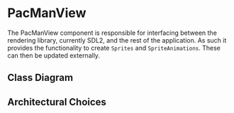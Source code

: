 # PacManView

The PacManView component is responsible for interfacing between the rendering
library, currently SDL2, and the rest of the application. As such it provides
the functionality to create `Sprites` and `SpriteAnimations`. These can then
be updated externally.

## Class Diagram

## Architectural Choices
